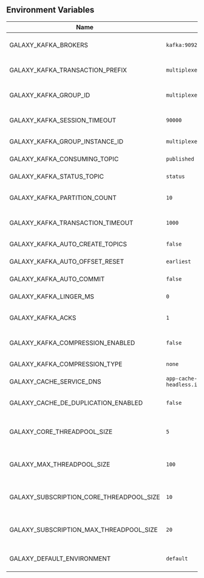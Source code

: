 <!--
Copyright 2024 Deutsche Telekom IT GmbH

SPDX-License-Identifier: Apache-2.0
-->

## Environment Variables

| Name                                     | Default                                              | Description                                                       |
|------------------------------------------|------------------------------------------------------|-------------------------------------------------------------------|
| GALAXY_KAFKA_BROKERS                     | ``kafka:9092``                                       | Kafka broker for publishing and consuming events                  |
| GALAXY_KAFKA_TRANSACTION_PREFIX          | ``multiplexer``                                      | Transaction prefix for publishing events                          |
| GALAXY_KAFKA_GROUP_ID                    | ``multiplexers``                                     | Kafka consumer group for publishing events                        |
| GALAXY_KAFKA_SESSION_TIMEOUT             | ``90000``                                            | Kafka session timeout in milliseconds                             |
| GALAXY_KAFKA_GROUP_INSTANCE_ID           | ``multiplexer-0``                                    | Kafka consumer group instance ID                                  |
| GALAXY_KAFKA_CONSUMING_TOPIC             | ``published``                                        | Kafka topic for consuming events                                  |
| GALAXY_KAFKA_STATUS_TOPIC                | ``status``                                           | Kafka topic for status messages                                   |
| GALAXY_KAFKA_PARTITION_COUNT             | ``10``                                               | Number of partitions for Kafka                                    |
| GALAXY_KAFKA_TRANSACTION_TIMEOUT         | ``1000``                                             | Transaction timeout for Kafka in milliseconds                     |
| GALAXY_KAFKA_AUTO_CREATE_TOPICS          | ``false``                                            | Auto-create Kafka topics                                          |
| GALAXY_KAFKA_AUTO_OFFSET_RESET           | ``earliest``                                         | Auto-offset reset for Kafka                                       |
| GALAXY_KAFKA_AUTO_COMMIT                 | ``false``                                            | Auto-commit for Kafka                                             |
| GALAXY_KAFKA_LINGER_MS                   | ``0``                                                | Linger time for Kafka                                             |
| GALAXY_KAFKA_ACKS                        | ``1``                                                | Number of acknowledgments for Kafka                               |
| GALAXY_KAFKA_COMPRESSION_ENABLED         | ``false``                                            | Enable compression for Kafka                                      |                     
| GALAXY_KAFKA_COMPRESSION_TYPE            | ``none``                                             | Compression type for Kafka                                        |
| GALAXY_CACHE_SERVICE_DNS                 | ``app-cache-headless.integration.svc.cluster.local`` | DNS for cache service                                             |
| GALAXY_CACHE_DE_DUPLICATION_ENABLED      | ``false``                                            | Enable deduplication cache                                        |
| GALAXY_CORE_THREADPOOL_SIZE              | ``5``                                                | Core size of the thread pool for the galaxy component             |
| GALAXY_MAX_THREADPOOL_SIZE               | ``100``                                              | Maximum size of the thread pool for the galaxy component          |
| GALAXY_SUBSCRIPTION_CORE_THREADPOOL_SIZE | ``10``                                               | Core size of the thread pool for event subscriptions              |
| GALAXY_SUBSCRIPTION_MAX_THREADPOOL_SIZE  | ``20``                                               | Maximum size of the thread pool for event subscriptions           |
| GALAXY_DEFAULT_ENVIRONMENT               | ``default``                                          | Default environment for multi-tenancy                             |
